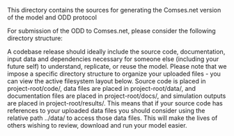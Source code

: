 <!--
SPDX-FileCopyrightText: Helmholtz-Zentrum hereon GmbH
SPDX-FileContributor: Carsten Lemmen
SPDX-License-Identifier: CC0-1.0
-->

This directory contains the sources for generating the Comses.net version of the model and ODD protocol

For submission of the ODD to Comses.net, please consider the following directory structure:

A codebase release should ideally include the source code, documentation, input data and dependencies necessary for someone else (including your future self) to understand, replicate, or reuse the model. Please note that we impose a specific directory structure to organize your uploaded files - you can view the active filesystem layout below. Source code is placed in project-root/code/, data files are placed in project-root/data/, and documentation files are placed in project-root/docs/, and simulation outputs are placed in project-root/results/. This means that if your source code has references to your uploaded data files you should consider using the relative path ../data/<datafile> to access those data files. This will make the lives of others wishing to review, download and run your model easier.
